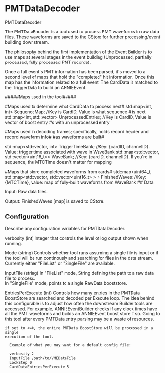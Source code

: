 # PMTDataDecoder

PMTDataDecoder

The PMTDataEncoder is a tool used to process PMT waveforms in raw data files.  These
waveforms are saved to the CStore for further processing/event building downstream.


The philosophy behind the first implementation of the Event Builder is to use maps at 
several stages in the event building (Unprocessed, partially processed, fully processed
PMT records).

Once a full event's PMT information has been parsed, it's moved to a second level of
maps that hold the "completed" hit information.  Once this map has the information 
related to a full event, The CardData is matched to the TriggerData to build an 
ANNIEEvent.

#####Maps used in the tool#####

#Maps used to determine what CardData to process next#
std::map<int, int> SequenceMap;  //Key is CardID, Value is what sequence # is next
std::map<int, std::vector<int>> UnprocessedEntries; //Key is CardID, Value is vector of boost entry #s with an unprocessed entry

#Maps used in decoding frames; specifically, holds record header and record waveform info#
#as waveforms are built#

std::map<std::vector<int>, int> TriggerTimeBank;  //Key: {cardID, channelID}. Value: trigger time associated with wave in WaveBank 
std::map<std::vector<int>, std::vector<uint16_t>> WaveBank;  //Key: {cardID, channelID}.  If you're in sequence, the MTCTime doesn't matter for mapping

#Maps that store completed waveforms from cards#
std::map<uint64_t, std::map<std::vector<int>, std::vector<uint16_t> > > FinishedWaves;  //Key: {MTCTime}, value: map of fully-built waveforms from WaveBank ## Data

  Input: Raw data files.

  Output: FinishedWaves [map] is saved to CStore.


## Configuration

Describe any configuration variables for PMTDataDecoder.

verbosity (int)
    Integer that controls the level of log output shown when running.

Mode (string)
    Controls whether tool runs assuming a single file is input or if the tool
    will be run continously and searching for files in the data stream.
    Currently either "FileList" or "SingleFile" are available.

InputFile (string)
    In "FileList" mode, String defining the path to a raw data file to process.  
    In "SingleFile" mode, points to a single RawData booststore.

EntriesPerExecute (int)
    Controls how many entries in the PMTData BoostStore are searched and 
    decoded per Execute loop.  The idea behind this configurable is to adjust
    how often the downstream Builder tools are accessed.  For example, 
    ANNIEEventBuilder checks if any clock times have all the PMT waveforms and
    builds an ANNIEEvent boost store if so.  Going to this tool after every
    PMTData entry parsing may be a waste of resources.

    if set to <=0, the entire PMTData BoostStore will be processed in a single 
    execution of the tool.

```
  Example of what you may want for a default config file:

  verbosity 2
  InputFile /path/to/VMEDataFile 
  LockStep 0
  CardDataEntriesPerExecute 5
```
